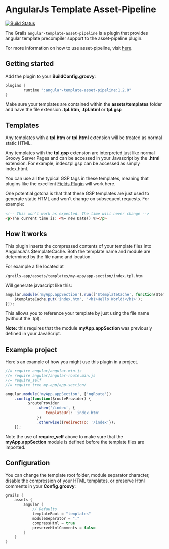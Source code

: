 AngularJs Template Asset-Pipeline
================================
[![Build Status](https://drone.io/github.com/craigburke/angular-template-asset-pipeline/status.png)](https://drone.io/github.com/craigburke/angular-template-asset-pipeline/latest)

The Grails `angular-template-asset-pipeline` is a plugin that provides angular template precompiler support to the asset-pipeline plugin.

For more information on how to use asset-pipeline, visit [here](http://www.github.com/bertramdev/asset-pipeline).

## Getting started
Add the plugin to your **BuildConfig.groovy**:
```groovy
plugins {
		runtime ":angular-template-asset-pipeline:1.2.0"
}
```
Make sure your templates are contained within the **assets/templates** folder and have the file extension **.tpl.htm**, **.tpl.html** or **tpl.gsp**

## Templates

Any templates with a **tpl.htm** or **tpl.html** extension will be treated as normal static HTML.

Any templates with the **tpl.gsp** extension are interpreted just like normal Groovy Server Pages and can
be accessed in your Javascript by the **.html** extension. For example, index.tpl.gsp can be accessed as 
simply index.html.

You can use all the typical GSP tags in these templates, meaning that plugins like the excellent [Fields Plugin](https://github.com/gpc/grails-fields) will work here.

One potential gotcha is that that these GSP templates are just used to generate static HTML and won't change on subsequent requests. For example:

```html
<!-- This won't work as expected. The time will never change -->
<p>The current time is: <%= new Date() %></p>
```

## How it works

This plugin inserts the compressed contents of your template files into AngularJs's $templateCache.
Both the template name and module are determined by the file name and location.

For example a file located at

```
/grails-app/assets/templates/my-app/app-section/index.tpl.htm
```

Will generate javascript like this:
```javascript
angular.module('myApp.appSection').run(['$templateCache', function($templateCache) {
	$templateCache.put('index.htm', '<h1>Hello World!</h1>');
}]);
```
This allows you to reference your template by just using the file name (without the .tpl).

**Note:** this requires that the module **myApp.appSection** was previously defined in your JavaScript.

## Example project
Here's an example of how you might use this plugin in a project.
```javascript
//= require angular/angular.min.js
//= require angular/angular-route.min.js
//= require_self
//= require_tree my-app/app-section/

angular.module('myApp.appSection', ['ngRoute'])
	.config(function($routeProvider) {
	      $routeProvider
	          .when('/index', {
	              templateUrl: 'index.htm'
	          })
	          .otherwise({redirectTo: '/index'});
	});
```
Note the use of **require_self** above to make sure that the **myApp.appSection** module is defined before the template files are imported.

## Configuration
You can change the template root folder, module separator character, disable the compression of your HTML templates, or preserve Html comments in your **Config.groovy**:
```groovy
grails {
	assets {
		angular {
			// Defaults
			templateRoot = "templates"
			moduleSeparator = "."
			compressHtml = true
			preserveHtmlComments = false
		}
	}
}
```
